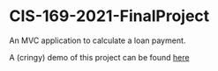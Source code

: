 # CIS-169-2021-FinalProject
An MVC application to calculate a loan payment. 

A (cringy) demo of this project can be found [here](https://youtu.be/hKZ6uGUFN98)
